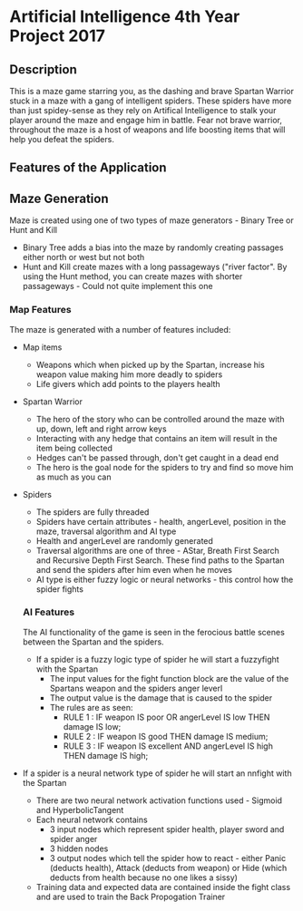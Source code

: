 # Artificial Intelligence 4th Year Project 2017

## Description
This is a maze game starring you, as the dashing and brave Spartan Warrior stuck in a maze with a gang of intelligent spiders.  These spiders have more than just spidey-sense as they rely on Artifical Intelligence to stalk your player around the maze and engage him in battle.  Fear not brave warrior, throughout the maze is a host of weapons and life boosting items that will help you defeat the spiders.

## Features of the Application

## Maze Generation
Maze is created using one of two types of maze generators - Binary Tree or Hunt and Kill
* Binary Tree adds a bias into the maze by randomly creating passages either north or west but not both
* Hunt  and Kill create mazes with a long passageways ("river factor".  By using the Hunt method, you can create mazes with shorter passageways - Could not quite implement this one

### Map Features
The maze is generated with a number of features included:
* Map items
  * Weapons which when picked up by the Spartan, increase his weapon value making him more deadly to spiders
  * Life givers which add points to the players health
* Spartan Warrior
  * The hero of the story who can be controlled around the maze with up, down, left and right arrow keys 
  * Interacting with any hedge that contains an item will result in the item being collected
  * Hedges can't be passed through, don't get caught in a dead end
  * The hero is the goal node for the spiders to try and find so move him as much as you can
* Spiders
  * The spiders are fully threaded
  * Spiders have certain attributes - health, angerLevel, position in the maze, traversal algorithm and AI type
  * Health and angerLevel are randomly generated
  * Traversal algorithms are one of three - AStar, Breath First Search and Recursive Depth First Search.  These find paths to the Spartan and send the spiders after him even when he moves
  * AI type is either fuzzy logic or neural networks - this control how the spider fights
  
  ### AI Features
  The AI functionality of the game is seen in the ferocious battle scenes between the Spartan and the spiders.
  * If a spider is a fuzzy logic type of spider he will start a fuzzyfight with the Spartan
    * The input values for the fight function block are the value of the Spartans weapon and the spiders anger leverl
    * The output value is the damage that is caused to the spider
    * The rules are as seen:
      * RULE 1 : IF weapon IS poor OR angerLevel IS low THEN damage IS low;
      * RULE 2 : IF weapon IS good THEN damage IS medium; 
      * RULE 3 : IF weapon IS excellent AND angerLevel IS high THEN damage IS high;
      
 * If a spider is a neural network type of spider he will start an nnfight with the Spartan
   * There are two neural network activation functions used - Sigmoid and HyperbolicTangent
   * Each neural network contains
     * 3 input nodes which represent spider health, player sword and spider anger
     * 3 hidden nodes 
     * 3 output nodes which tell the spider how to react - either Panic (deducts health), Attack (deducts from weapon) or Hide (which deducts from health because no one likes a sissy)
   * Training data and expected data are contained inside the fight class and are used to train the Back Propogation Trainer
     
   
   

  


	

